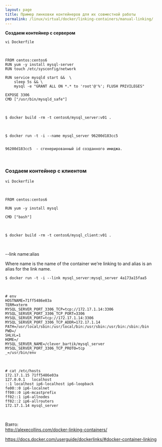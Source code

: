 ```yaml
---
layout: page
title: Пример линковки контейнеров для их совместной работы
permalink: /linux/virtual/docker/linking-containers/manual-linking/
---
```



<strong>Создаем контейнер с сервером</strong>

    vi Dockerfile

<br/>

    FROM centos:centos6
    RUN yum -y install mysql-server
    RUN touch /etc/sysconfig/network

    RUN service mysqld start &&  \
     	sleep 5s && \
    	mysql -e "GRANT ALL ON *.* to 'root'@'%'; FLUSH PRIVILEGES"

    EXPOSE 3306
    CMD ["/usr/bin/mysqld_safe"]


<br/>

    $ docker build -rm -t centos6/mysql_server:v01 .

<br/>

    $ docker run -t -i --name mysql_server 96200d183cc5


    96200d183cc5  - сгенерированный id созданного имиджа.

<br/>

### Создаем контейнер с клиентом


    vi Dockerfile


<br/>

    FROM centos:centos6

    RUN yum -y install mysql

    CMD ["bash"]

<br/>

    $ docker build -rm -t centos6/mysql_client:v01 .

<br/>


--link name:alias

Where name is the name of the container we're linking to and alias is an alias for the link name.


    $ docker run -t -i --link mysql_server:mysql_server 4a173a15faa5


<br/>

    # env
    HOSTNAME=71ff5486e03a
    TERM=xterm
    MYSQL_SERVER_PORT_3306_TCP=tcp://172.17.1.14:3306
    MYSQL_SERVER_PORT_3306_TCP_PORT=3306
    MYSQL_SERVER_PORT=tcp://172.17.1.14:3306
    MYSQL_SERVER_PORT_3306_TCP_ADDR=172.17.1.14
    PATH=/usr/local/sbin:/usr/local/bin:/usr/sbin:/usr/bin:/sbin:/bin
    PWD=/
    SHLVL=1
    HOME=/
    MYSQL_SERVER_NAME=/clever_bartik/mysql_server
    MYSQL_SERVER_PORT_3306_TCP_PROTO=tcp
    _=/usr/bin/env

<br/>

    # cat /etc/hosts
    172.17.1.15	71ff5486e03a
    127.0.0.1	localhost
    ::1	localhost ip6-localhost ip6-loopback
    fe00::0	ip6-localnet
    ff00::0	ip6-mcastprefix
    ff02::1	ip6-allnodes
    ff02::2	ip6-allrouters
    172.17.1.14	mysql_server


<br/>


Взято:  
http://alexecollins.com/docker-linking-containers/


https://docs.docker.com/userguide/dockerlinks/#docker-container-linking



<!--

<br/>

###


    src - source
    rcvr - reciever
    ali-src - alias

    docker run --name=src -d img

    docker run --name=rcvr --link=src:ali-src -it ubuntu:15.04 /bin/bash


    docker inspect rcvr

    docker attach rcvr
    env
    env | grep ALI
    cat /etc/hosts

-->
